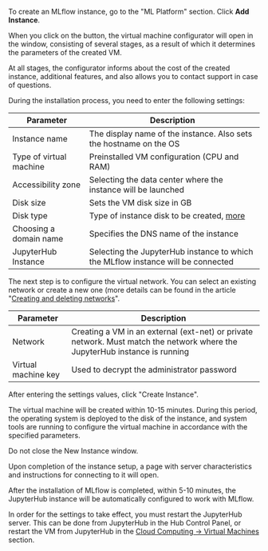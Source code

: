To create an MLflow instance, go to the "ML Platform" section. Click **Add Instance**.

When you click on the button, the virtual machine configurator will open in the window, consisting of several stages, as a result of which it determines the parameters of the created VM.

At all stages, the configurator informs about the cost of the created instance, additional features, and also allows you to contact support in case of questions.

During the installation process, you need to enter the following settings:

| Parameter | Description |
| --- | --- |
| Instance name | The display name of the instance. Also sets the hostname on the OS |
| Type of virtual machine | Preinstalled VM configuration (CPU and RAM) |
| Accessibility zone | Selecting the data center where the instance will be launched |
| Disk size | Sets the VM disk size in GB |
| Disk type | Type of instance disk to be created, [more](/en/base/iaas/vm-volumes/volume-sla) |
| Choosing a domain name | Specifies the DNS name of the instance |
| JupyterHub Instance | Selecting the JupyterHub instance to which the MLflow instance will be connected |

The next step is to configure the virtual network. You can select an existing network or create a new one (more details can be found in the article "[Creating and deleting networks](/en/networks/vnet/networks/create-net)".

| Parameter | Description |
| --- | --- |
| Network | Creating a VM in an external (ext-net) or private network. Must match the network where the JupyterHub instance is running |
| Virtual machine key | Used to decrypt the administrator password |

After entering the settings values, click "Create Instance".

The virtual machine will be created within 10-15 minutes. During this period, the operating system is deployed to the disk of the instance, and system tools are running to configure the virtual machine in accordance with the specified parameters.

<warn>

Do not close the New Instance window.

Upon completion of the instance setup, a page with server characteristics and instructions for connecting to it will open.

After the installation of MLflow is completed, within 5-10 minutes, the JupyterHub instance will be automatically configured to work with MLflow.

In order for the settings to take effect, you must restart the JupyterHub server. This can be done from JupyterHub in the Hub Control Panel, or restart the VM from JupyterHub in the [Cloud Computing -> Virtual Machines](/en/base/iaas/vm-start/manage-vm/vm-state) section.

</warn>
